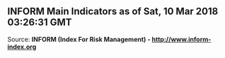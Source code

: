 ## INFORM Main Indicators as of Sat, 10 Mar 2018 03:26:31 GMT

Source: **INFORM (Index For Risk Management) - http://www.inform-index.org**